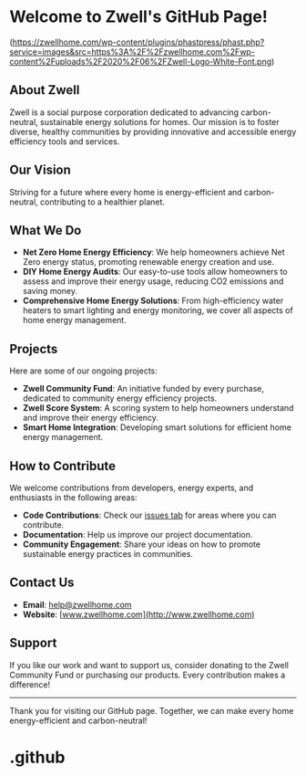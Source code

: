 # Welcome to Zwell's GitHub Page!

(https://zwellhome.com/wp-content/plugins/phastpress/phast.php?service=images&src=https%3A%2F%2Fzwellhome.com%2Fwp-content%2Fuploads%2F2020%2F06%2FZwell-Logo-White-Font.png)

## About Zwell

Zwell is a social purpose corporation dedicated to advancing carbon-neutral, sustainable energy solutions for homes. Our mission is to foster diverse, healthy communities by providing innovative and accessible energy efficiency tools and services.

## Our Vision

Striving for a future where every home is energy-efficient and carbon-neutral, contributing to a healthier planet.

## What We Do

- **Net Zero Home Energy Efficiency**: We help homeowners achieve Net Zero energy status, promoting renewable energy creation and use.
- **DIY Home Energy Audits**: Our easy-to-use tools allow homeowners to assess and improve their energy usage, reducing CO2 emissions and saving money.
- **Comprehensive Home Energy Solutions**: From high-efficiency water heaters to smart lighting and energy monitoring, we cover all aspects of home energy management.

## Projects

Here are some of our ongoing projects:

- **Zwell Community Fund**: An initiative funded by every purchase, dedicated to community energy efficiency projects.
- **Zwell Score System**: A scoring system to help homeowners understand and improve their energy efficiency.
- **Smart Home Integration**: Developing smart solutions for efficient home energy management.

## How to Contribute

We welcome contributions from developers, energy experts, and enthusiasts in the following areas:

- **Code Contributions**: Check our [issues tab](link-to-issues) for areas where you can contribute.
- **Documentation**: Help us improve our project documentation.
- **Community Engagement**: Share your ideas on how to promote sustainable energy practices in communities.

## Contact Us

- **Email**: [help@zwellhome.com](mailto:help@zwellhome.com)
- **Website**: [www.zwellhome.com](http://www.zwellhome.com)

## Support

If you like our work and want to support us, consider donating to the Zwell Community Fund or purchasing our products. Every contribution makes a difference!

---

Thank you for visiting our GitHub page. Together, we can make every home energy-efficient and carbon-neutral!

# .github
